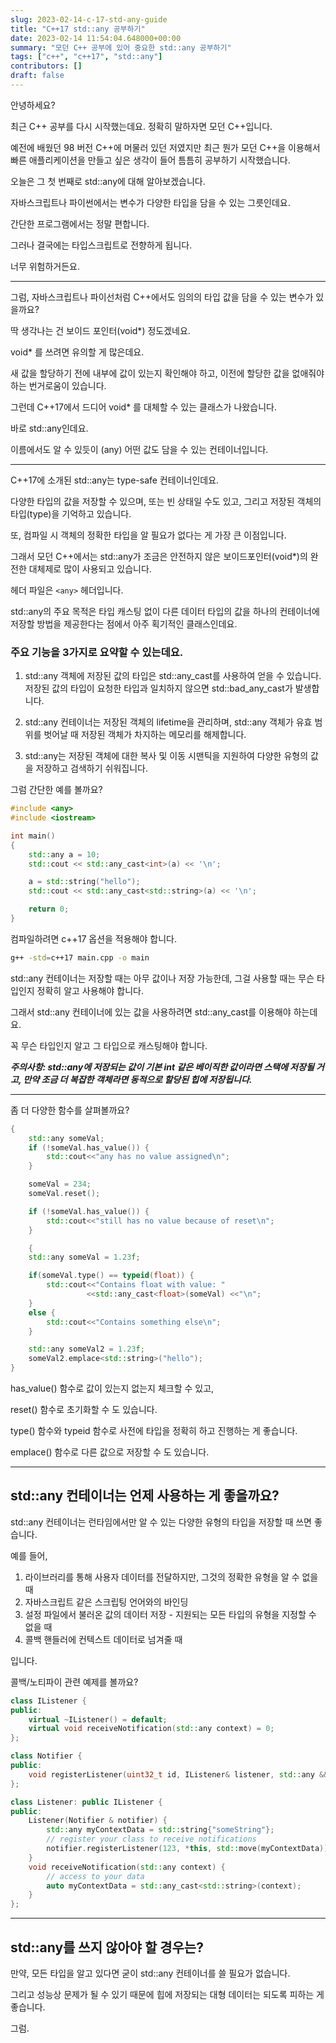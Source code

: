 ```yaml
---
slug: 2023-02-14-c-17-std-any-guide
title: "C++17 std::any 공부하기"
date: 2023-02-14 11:54:04.648000+00:00
summary: "모던 C++ 공부에 있어 중요한 std::any 공부하기"
tags: ["c++", "c++17", "std::any"]
contributors: []
draft: false
---
```


안녕하세요?

최근 C++ 공부를 다시 시작했는데요. 정확히 말하자면 모던 C++입니다.

예전에 배웠던 98 버전 C++에 머물러 있던 저였지만 최근 뭔가 모던 C++을 이용해서 빠른 애플리케이션을 만들고 싶은 생각이 들어 틈틈히 공부하기 시작했습니다.

오늘은 그 첫 번째로 std::any에 대해 알아보겠습니다.

자바스크립트나 파이썬에서는 변수가 다양한 타입을 담을 수 있는 그릇인데요.

간단한 프로그램에서는 정말 편합니다.

그러나 결국에는 타입스크립트로 전향하게 됩니다.

너무 위험하거든요.

---

그럼, 자바스크립트나 파이선처럼 C++에서도 임의의 타입 값을 담을 수 있는 변수가 있을까요?

딱 생각나는 건 보이드 포인터(void\*) 정도겠네요.

void\* 를 쓰려면 유의할 게 많은데요.

새 값을 할당하기 전에 내부에 값이 있는지 확인해야 하고, 이전에 할당한 값을 없애줘야 하는 번거로움이 있습니다.

그런데 C++17에서 드디어 void\* 를 대체할 수 있는 클래스가 나왔습니다.

바로 std::any인데요.

이름에서도 알 수 있듯이 (any) 어떤 값도 담을 수 있는 컨테이너입니다.

---

C++17에 소개된 std::any는 type-safe 컨테이너인데요.

다양한 타입의 값을 저장할 수 있으며, 또는 빈 상태일 수도 있고, 그리고 저장된 객체의 타입(type)을 기억하고 있습니다.

또, 컴파일 시 객체의 정확한 타입을 알 필요가 없다는 게 가장 큰 이점입니다.

그래서 모던 C++에서는 std::any가 조금은 안전하지 않은 보이드포인터(void\*)의 완전한 대체제로 많이 사용되고 있습니다.

헤더 파일은 `<any>` 헤더입니다.

std::any의 주요 목적은 타입 캐스팅 없이 다른 데이터 타입의 값을 하나의 컨테이너에 저장할 방법을 제공한다는 점에서 아주 획기적인 클래스인데요.

### 주요 기능을 3가지로 요약할 수 있는데요.

1. std::any 객체에 저장된 값의 타입은 std::any_cast를 사용하여 얻을 수 있습니다. 저장된 값의 타입이 요청한 타입과 일치하지 않으면 std::bad_any_cast가 발생합니다.

2. std::any 컨테이너는 저장된 객체의 lifetime을 관리하며, std::any 객체가 유효 범위를 벗어날 때 저장된 객체가 차지하는 메모리를 해제합니다.

3. std::any는 저장된 객체에 대한 복사 및 이동 시맨틱을 지원하여 다양한 유형의 값을 저장하고 검색하기 쉬워집니다.

그럼 간단한 예를 볼까요?

```cpp
#include <any>
#include <iostream>

int main()
{
    std::any a = 10;
    std::cout << std::any_cast<int>(a) << '\n';

    a = std::string("hello");
    std::cout << std::any_cast<std::string>(a) << '\n';

    return 0;
}
```

컴파일하려면 c++17 옵션을 적용해야 합니다.

```bash
g++ -std=c++17 main.cpp -o main
```

std::any 컨테이너는 저장할 때는 아무 값이나 저장 가능한데, 그걸 사용할 때는 무슨 타입인지 정확히 알고 사용해야 합니다.

그래서 std::any 컨테이너에 있는 값을 사용하려면 std::any_cast를 이용해야 하는데요.

꼭 무슨 타입인지 알고 그 타입으로 캐스팅해야 합니다.

**_주의사항: std::any에 저장되는 값이 기본 int 같은 베이직한 값이라면 스택에 저장될 거고, 만약 조금 더 복잡한 객체라면 동적으로 할당된 힙에 저장됩니다._**

---

좀 더 다양한 함수를 살펴볼까요?

```cpp
{
    std::any someVal;
    if (!someVal.has_value()) {
        std::cout<<"any has no value assigned\n";
    }

    someVal = 234;
    someVal.reset();

    if (!someVal.has_value()) {
        std::cout<<"still has no value because of reset\n";
    }

    {
    std::any someVal = 1.23f;

    if(someVal.type() == typeid(float)) {
        std::cout<<"Contains float with value: "
                 <<std::any_cast<float>(someVal) <<"\n";
    }
    else {
        std::cout<<"Contains something else\n";
    }

    std::any someVal2 = 1.23f;
    someVal2.emplace<std::string>("hello");
}
```

has_value() 함수로 값이 있는지 없는지 체크할 수 있고,

reset() 함수로 초기화할 수 도 있습니다.

type() 함수와 typeid 함수로 사전에 타입을 정확히 하고 진행하는 게 좋습니다.

emplace() 함수로 다른 값으로 저장할 수 도 있습니다.

---

## std::any 컨테이너는 언제 사용하는 게 좋을까요?

std::any 컨테이너는 런타임에서만 알 수 있는 다양한 유형의 타입을 저장할 때 쓰면 좋습니다.

예를 들어,

1. 라이브러리를 통해 사용자 데이터를 전달하지만, 그것의 정확한 유형을 알 수 없을 때
2. 자바스크립트 같은 스크립팅 언어와의 바인딩
3. 설정 파일에서 불러온 값의 데이터 저장 - 지원되는 모든 타입의 유형을 지정할 수 없을 때
4. 콜백 핸들러에 컨텍스트 데이터로 넘겨줄 때

입니다.

콜백/노티파이 관련 예제를 볼까요?

```cpp
class IListener {
public:
    virtual ~IListener() = default;
    virtual void receiveNotification(std::any context) = 0;
};

class Notifier {
public:
    void registerListener(uint32_t id, IListener& listener, std::any && context);
};

class Listener: public IListener {
public:
    Listener(Notifier & notifier) {
        std::any myContextData = std::string{"someString"};
        // register your class to receive notifications
        notifier.registerListener(123, *this, std::move(myContextData));
    }
    void receiveNotification(std::any context) {
        // access to your data
        auto myContextData = std::any_cast<std::string>(context);
    }
};
```

---

## std::any를 쓰지 않아야 할 경우는?

만약, 모든 타입을 알고 있다면 굳이 std::any 컨테이너를 쓸 필요가 없습니다.

그리고 성능상 문제가 될 수 있기 때문에 힙에 저장되는 대형 데이터는 되도록 피하는 게 좋습니다.

그럼.
